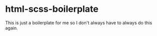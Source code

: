 # html-scss-boilerplate
 This is just a boilerplate for me so I don't always have to always do this again.
